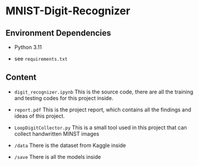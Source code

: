 # MNIST-Digit-Recognizer

## Environment Dependencies
- Python 3.11

- see `requirements.txt`

## Content
- `digit_recognizer.ipynb`
This is the source code, there are all the training and testing codes for this project inside.

- `report.pdf`
This is the project report, which contains all the findings and ideas of this project.

- `LoopDigitCollector.py`
This is a small tool used in this project that can collect handwritten MINST images

- `/data`
There is the dataset from Kaggle inside

- `/save`
There is all the models inside
